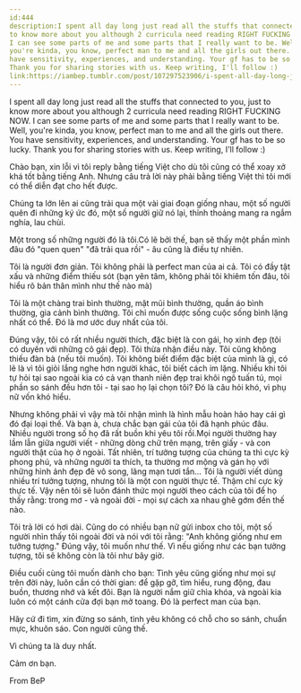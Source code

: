 ```yaml
---
id:444
description:I spent all day long just read all the stuffs that connected to you, just
to know more about you although 2 curricula need reading RIGHT FUCKING NOW.
I can see some parts of me and some parts that I really want to be. Well,
you're kinda, you know, perfect man to me and all the girls out there. You
have sensitivity, experiences, and understanding. Your gf has to be so lucky.
Thank you for sharing stories with us. Keep writing, I'll follow :)
link:https://iambep.tumblr.com/post/107297523906/i-spent-all-day-long-just-read-all-the-stuffs-that
---
```


I spent all day long just read all the stuffs that connected to you, just
to know more about you although 2 curricula need reading RIGHT FUCKING NOW.
I can see some parts of me and some parts that I really want to be. Well,
you're kinda, you know, perfect man to me and all the girls out there. You
have sensitivity, experiences, and understanding. Your gf has to be so lucky.
Thank you for sharing stories with us. Keep writing, I'll follow :)

Chào bạn, xin lỗi vì tôi reply bằng tiếng Việt cho dù tôi cũng có thể xoay
xở khá tốt bằng tiếng Anh. Nhưng câu trả lời này phải bằng tiếng Việt thì
tôi mới có thể diễn đạt cho hết được.

Chúng ta lớn lên ai cũng trải qua một vài giai đoạn giống nhau, một số người
quên đi những ký ức đó, một số người giữ nó lại, thỉnh thoảng mang ra ngắm
nghía, lau chùi.

Một trong số những người đó là tôi.Có lẽ bởi thế, bạn sẽ thấy một phần mình
đâu đó "quen quen" "đã trải qua rồi" - âu cũng là điều tự nhiên.

Tôi là người đơn giản. Tôi không phải là perfect man của ai cả. Tôi có đầy
tật xấu và những điểm thiếu sót (bạn yên tâm, không phải tôi khiêm tốn đâu,
tôi hiểu rõ bản thân mình như thế nào mà)

Tôi là một chàng trai bình thường, mặt mũi bình thường, quần áo bình thường,
gia cảnh bình thường. Tôi chỉ muốn được sống cuộc sống bình lặng nhất có
thể. Đó là mơ ước duy nhất của tôi.

Đúng vậy, tôi có rất nhiều người thích, đặc biệt là con gái, họ xinh đẹp
(tôi có duyên với những cô gái đẹp). Tôi thừa nhận điều này. Tôi cũng không
thiếu đàn bà (nếu tôi muốn). Tôi không biết điểm đặc biệt của mình là gì,
có lẽ là vì tôi giỏi lắng nghe hơn người khác, tôi biết cách im lặng. Nhiều
khi tôi tự hỏi tại sao ngoài kia có cả vạn thanh niên đẹp trai khôi ngô
tuấn tú, mọi phần so sánh đều hơn tôi - tại sao họ lại chọn tôi? Đó là câu
hỏi khó, vì phụ nữ vốn khó hiểu.

Nhưng không phải vì vậy mà tôi nhận mình là hình mẫu hoàn hảo hay cái gì
đó đại loại thế. Và bạn à, chưa chắc bạn gái của tôi đã hạnh phúc đâu. Nhiều
người trong số họ đã rất buồn khi yêu tôi rồi.Mọi người thường hay lầm lẫn
giữa người viết - những dòng chữ trên mạng, trên giấy - và con người thật
của họ ở ngoài. Tất nhiên, trí tưởng tượng của chúng ta thì cực kỳ phong
phú, và những người ta thích, ta thường mơ mộng và gán họ với những hình
ảnh đẹp đẽ vô song, lãng mạn tươi tắn... Tôi là người viết dùng nhiều trí
tưởng tượng, nhưng tôi là một con người thực tế. Thậm chí cực kỳ thực tế.
Vậy nên tôi sẽ luôn đánh thức mọi người theo cách của tôi để họ thấy rằng:
trong mơ - và ngoài đời - mọi sự cách xa nhau ghê gớm đến thế nào.

Tôi trả lời có hơi dài. Cũng do có nhiều bạn nữ gửi inbox cho tôi, một số
người nhìn thấy tôi ngoài đời và nói với tôi rằng: "Anh không giống như
em tưởng tượng." Đúng vậy, tôi muốn như thế. Vì nếu giống như các bạn tưởng
tượng, tôi sẽ không còn là tôi như bây giờ.

Điều cuối cùng tôi muốn dành cho bạn: Tình yêu cũng giống như mọi sự trên
đời này, luôn cần có thời gian: để gặp gỡ, tìm hiểu, rung động, đau buồn,
thương nhớ và kết đôi. Bạn là người nắm giữ chìa khóa, và ngoài kia luôn
có một cánh cửa đợi bạn mở toang. Đó là perfect man của bạn.

Hãy cứ đi tìm, xin đừng so sánh, tình yêu không có chỗ cho so sánh, chuẩn
mực, khuôn sáo. Con người cũng thế.

Vì chúng ta là duy nhất.

Cảm ơn bạn.

From BeP